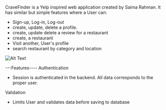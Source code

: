 
CraveFinder is a Yelp inspired web application created by Saima Rahman. It has similar but simple features where
a User can:
- Sign-up, Log-in, Log-out
- create, update, delete a profile.
- create, update delete a review for a restaurant
- create, a restaurant
- Visit another, User's profile
- search restaurant by category and location

![Alt Text](https://media.giphy.com/media/Qu7rEO0EHnF00d460d/giphy.gif)

---Features----
Authentication
- Session is authenticated in the backend. All data corresponds to the proper user.

Validation
- Limits User and validates data before saving to database
